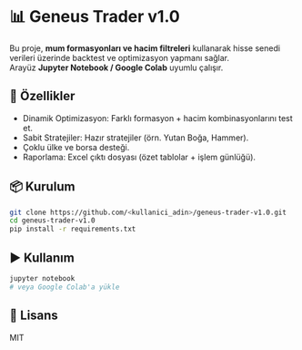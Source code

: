 # 📊 Geneus Trader v1.0

Bu proje, **mum formasyonları ve hacim filtreleri** kullanarak hisse senedi verileri üzerinde
backtest ve optimizasyon yapmanı sağlar.  
Arayüz **Jupyter Notebook / Google Colab** uyumlu çalışır.

## 🚀 Özellikler
- Dinamik Optimizasyon: Farklı formasyon + hacim kombinasyonlarını test et.
- Sabit Stratejiler: Hazır stratejiler (örn. Yutan Boğa, Hammer).
- Çoklu ülke ve borsa desteği.
- Raporlama: Excel çıktı dosyası (özet tablolar + işlem günlüğü).

## 📦 Kurulum
```bash
git clone https://github.com/<kullanici_adin>/geneus-trader-v1.0.git
cd geneus-trader-v1.0
pip install -r requirements.txt
```

## ▶️ Kullanım
```bash
jupyter notebook
# veya Google Colab'a yükle
```

## 📜 Lisans
MIT
